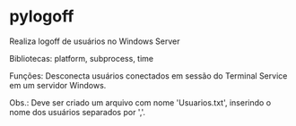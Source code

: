 # pylogoff
Realiza logoff de usuários no Windows Server

Bibliotecas:
platform,
subprocess,
time

Funções:
Desconecta usuários conectados em sessão do Terminal Service em um servidor Windows.

Obs.:
Deve ser criado um arquivo com nome 'Usuarios.txt', inserindo o nome dos usuários separados por ','.
